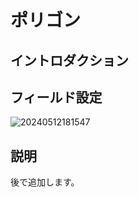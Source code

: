 # ポリゴン

## イントロダクション

## フィールド設定

![20240512181547](https://static-docs.nocobase.com/20240512181547.png)

## 説明

後で追加します。

